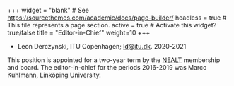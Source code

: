 +++
widget = "blank"  # See https://sourcethemes.com/academic/docs/page-builder/
headless = true  # This file represents a page section.
active = true  # Activate this widget? true/false
title = "Editor-in-Chief"
weight=10
+++

* Leon Derczynski, ITU Copenhagen; [ld@itu.dk](mailto:ld@itu.dk). 2020-2021

This position is appointed for a two-year term by the [NEALT](http://omilia.uio.no/nealt/) membership and board. The editor-in-chief for the periods 2016-2019 was Marco Kuhlmann, Linköping University. 